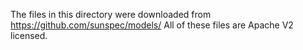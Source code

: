 The files in this directory were downloaded from https://github.com/sunspec/models/
All of these files are Apache V2 licensed.

